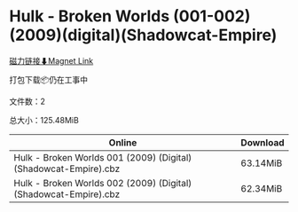 # Hulk - Broken Worlds (001-002)(2009)(digital)(Shadowcat-Empire)

[磁力链接⬇Magnet Link](magnet:?xt=urn:btih:2f00d2b9fe8bd1adbf28b0a29b40eb6e25d36401&dn=Hulk%20-%20Broken%20Worlds%20%28001-002%29%282009%29%28digital%29%28Shadowcat-Empire%29)

打包下载📦仍在工事中

文件数：2

总大小：125.48MiB

Online | Download
--- | ---
Hulk - Broken Worlds 001 (2009) (Digital) (Shadowcat-Empire).cbz | 63.14MiB
Hulk - Broken Worlds 002 (2009) (Digital) (Shadowcat-Empire).cbz | 62.34MiB